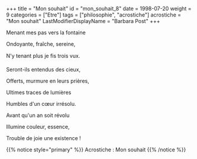 +++
title = "Mon souhait"
id = "mon_souhait_8"
date = 1998-07-20
weight = 9
categories = ["Etre"]
tags = ["philosophie", "acrostiche"]
acrostiche = "Mon souhait"
LastModifierDisplayName = "Barbara Post"
+++

Menant mes pas vers la fontaine

Ondoyante, fraîche, sereine,

N'y tenant plus je fis trois vux.

Seront-ils entendus des cieux,

Offerts, murmure en leurs prières,

Ultimes traces de lumières

Humbles d'un cœur irrésolu.

Avant qu'un an soit révolu

Illumine couleur, essence,

Trouble de joie une existence !

{{% notice style="primary" %}}
Acrostiche : Mon souhait
{{% /notice %}}
